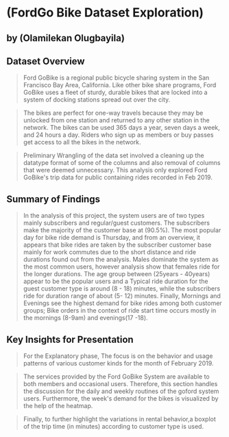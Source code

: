 # (FordGo Bike Dataset Exploration)
## by (Olamilekan Olugbayila)


## Dataset Overview

> Ford GoBike is a regional public bicycle sharing system in the San Francisco Bay Area, California. Like other bike share programs, Ford GoBike uses a fleet of sturdy, durable bikes that are locked into a system of docking stations spread out over the city. 

> The bikes are perfect for one-way travels because they may be unlocked from one station and returned to any other station in the network. The bikes can be used 365 days a year, seven days a week, and 24 hours a day. Riders who sign up as members or buy passes get access to all the bikes in the network.

> Preliminary Wrangling of the data set involved a cleaning up the datatype format of some of the columns and also removal of columns that were deemed unnecessary. This analysis only explored Ford GoBike's trip data for public containing rides recorded in Feb 2019.


## Summary of Findings

> In the analysis of this project, the system users are of two types mainly subscribers and regular/guest customers. The subscribers make the majority of the customer base at (90.5%). The most popular day for bike ride demand is Thursday, and from an overview, it appears that bike rides are taken by the subscriber customer base mainly for work commutes due to the short distance and ride durations found out from the analysis. Males dominate the system as the most common users, however analysis show that females ride for the longer durations. The age group between (25years - 40years) appear to be the popular users and a Typical ride duration for the guest customer type is around (8 - 18) minutes, while the subscribers ride for duration range of about (5- 12) minutes. Finally,  Mornings and Evenings see the highest demand for bike rides among both customer groups; Bike orders in the context of ride start time occurs mostly in the mornings (8-9am) and evenings(17 -18).


## Key Insights for Presentation

> For the Explanatory phase, The focus is on the behavior and usage patterns of various customer kinds for the month of February 2019. 

> The services provided by the Ford GoBike System are available to both members and occasional users. Therefore, this section handles the discussion for  the daily and weekly routines of the goford system users. Furthermore, the week's demand for the bikes is visualized by the help of the heatmap. 

> Finally, to further highlight the variations in rental behavior,a boxplot of the trip time (in minutes) according to customer type is used.